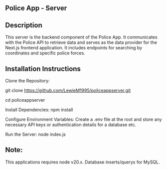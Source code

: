 ## Police App - Server
## Description
This server is the backend component of the Police App. It communicates with the Police API to retrieve data and serves as the data provider for the Next.js frontend application. It includes endpoints for searching by coordinates and specific police forces.

## Installation Instructions
Clone the Repository:

git clone https://github.com/LewieM1995/policeappserver.git

cd policeappserver

Install Dependencies:
npm install

Configure Environment Variables:
Create a .env file at the root and store any necessary API keys or authentication details for a database etc.

Run the Server:
node index.js

## Note:
This applications requires node v20.x. Database inserts/querys for MySQL.

